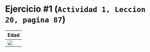 # Ejercicio #1 **(`Actividad 1, Leccion 20, pagina 87`)**
| Edad |
|-|
| <img src="https://i.ibb.co/3hMv182/imagen.png"> |